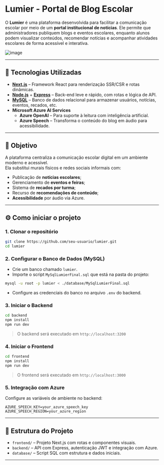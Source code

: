 # Lumier - Portal de Blog Escolar

O **Lumier** é uma plataforma desenvolvida para facilitar a comunicação escolar por meio de um **portal institucional de notícias**. Ele permite que administradores publiquem blogs e eventos escolares, enquanto alunos podem visualizar conteúdos, recomendar notícias e acompanhar atividades escolares de forma acessível e interativa.

![image](https://github.com/user-attachments/assets/502b24a5-c3d4-4548-8a4c-15ddb2aa03ff)


---

## 🚀 Tecnologias Utilizadas

- **[Next.js](https://nextjs.org/)** – Framework React para renderização SSR/CSR e rotas dinâmicas.
- **[Node.js](https://nodejs.org/)** + **[Express](https://expressjs.com/)** – Back-end leve e rápido, com rotas e lógica de API.
- **[MySQL](https://www.mysql.com/)** – Banco de dados relacional para armazenar usuários, notícias, eventos, recados, etc.
- **Microsoft Azure AI Services**
  - **Azure OpenAI** – Para suporte à leitura com inteligência artificial.
  - **Azure Speech** – Transforma o conteúdo do blog em áudio para acessibilidade.

---

## 🎯 Objetivo

A plataforma centraliza a comunicação escolar digital em um ambiente moderno e acessível.  
Ela substitui murais físicos e redes sociais informais com:

- Publicação de **notícias escolares**;
- Gerenciamento de **eventos e feiras**;
- Sistema de **recados por turma**;
- Recurso de **recomendações de conteúdo**;
- **Acessibilidade** por áudio via Azure.

---

## ⚙️ Como iniciar o projeto

### 1. Clonar o repositório

```bash
git clone https://github.com/seu-usuario/lumier.git
cd lumier
```

### 2. Configurar o Banco de Dados (MySQL)

- Crie um banco chamado `lumier`.
- Importe o script `MySqlLumierFinal.sql` que está na pasta do projeto:

```bash
mysql -u root -p lumier < ./database/MySqlLumierFinal.sql
```

- Configure as credenciais do banco no arquivo `.env` do backend.

### 3. Iniciar o Backend

```bash
cd backend
npm install
npm run dev
```

> O backend será executado em `http://localhost:3200`

### 4. Iniciar o Frontend

```bash
cd frontend
npm install
npm run dev
```

> O frontend será executado em `http://localhost:3000`

### 5. Integração com Azure

Configure as variáveis de ambiente no backend:

```env
AZURE_SPEECH_KEY=your_azure_speech_key
AZURE_SPEECH_REGION=your_azure_region
```

---

## 📁 Estrutura do Projeto

- `frontend/` – Projeto Next.js com rotas e componentes visuais.
- `backend/` – API com Express, autenticação JWT e integração com Azure.
- `database/` – Script SQL com estrutura e dados iniciais.

---



